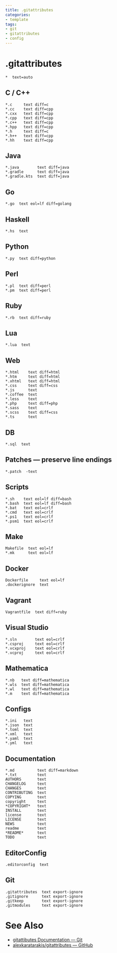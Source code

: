 ```yaml
---
title: .gitattributes
categories:
- template
tags:
- git
- gitattributes
- config
---
```

# .gitattributes
```
*  text=auto
```

## C / C++
```
*.c     text diff=c
*.cc    text diff=cpp
*.cxx   text diff=cpp
*.cpp   text diff=cpp
*.c++   text diff=cpp
*.hpp   text diff=cpp
*.h     text diff=c
*.h++   text diff=cpp
*.hh    text diff=cpp
```

## Java
```
*.java        text diff=java
*.gradle      text diff=java
*.gradle.kts  text diff=java
```

## Go
```
*.go  text eol=lf diff=golang
```

## Haskell
```
*.hs  text
```

## Python
```
*.py  text diff=python
```

## Perl
```
*.pl  text diff=perl
*.pm  text diff=perl
```

## Ruby
```
*.rb  text diff=ruby
```

## Lua
```
*.lua  text
```

## Web
```
*.html    text diff=html
*.htm     text diff=html
*.xhtml   text diff=html
*.css     text diff=css
*.js      text
*.coffee  text
*.less    text
*.php     text diff=php
*.sass    text
*.scss    text diff=css
*.ts      text
```

## DB
```
*.sql  text
```

## Patches — preserve line endings
```
*.patch  -text
```

## Scripts
```
*.sh    text eol=lf diff=bash
*.bash  text eol=lf diff=bash
*.bat   text eol=crlf
*.cmd   text eol=crlf
*.ps1   text eol=crlf
*.psm1  text eol=crlf
```

## Make
```
Makefile  text eol=lf
*.mk      text eol=lf
```

## Docker
```
Dockerfile     text eol=lf
.dockerignore  text
```

## Vagrant
```
Vagrantfile  text diff=ruby
```

## Visual Studio
```
*.sln        text eol=crlf
*.csproj     text eol=crlf
*.vcxproj    text eol=crlf
*.vcproj     text eol=crlf
```

## Mathematica
```
*.nb   text diff=mathematica
*.wls  text diff=mathematica
*.wl   text diff=mathematica
*.m    text diff=mathematica
```

## Configs
```
*.ini   text
*.json  text
*.toml  text
*.xml   text
*.yaml  text
*.yml   text
```

## Documentation
```
*.md          text diff=markdown
*.txt         text
AUTHORS       text
CHANGELOG     text
CHANGES       text
CONTRIBUTING  text
COPYING       text
copyright     text
*COPYRIGHT*   text
INSTALL       text
license       text
LICENSE       text
NEWS          text
readme        text
*README*      text
TODO          text
```

## EditorConfig
```
.editorconfig  text
```

## Git
```
.gitattributes  text export-ignore
.gitignore      text export-ignore
.gitkeep        text export-ignore
.gitmodules     text export-ignore
```

# See Also
- [gitattibutes Documentation — Git](https://git-scm.com/docs/gitattributes)
- [alexkaratarakis/gitattributes — GitHub](https://github.com/alexkaratarakis/gitattributes "alexkaratarakis/gitattributes — GitHub")
